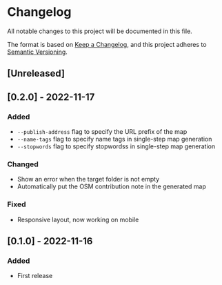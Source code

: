 # Changelog

All notable changes to this project will be documented in this file.

The format is based on [Keep a Changelog](https://keepachangelog.com/en/1.0.0/),
and this project adheres to [Semantic Versioning](https://semver.org/spec/v2.0.0.html).

## [Unreleased]

## [0.2.0] - 2022-11-17
### Added
- `--publish-address` flag to specify the URL prefix of the map
- `--name-tags` flag to specify name tags in single-step map generation
- `--stopwords` flag to specify stopwordss in single-step map generation

### Changed
- Show an error when the target folder is not empty
- Automatically put the OSM contribution note in the generated map
### Fixed
- Responsive layout, now working on mobile
## [0.1.0] - 2022-11-16

### Added
- First release